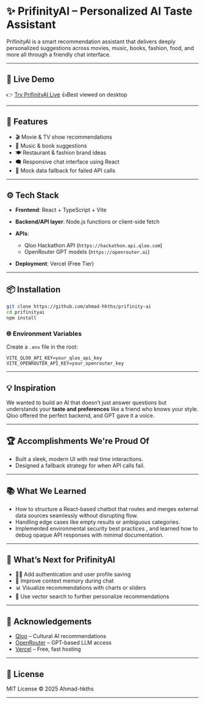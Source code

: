 
# ✨ PrifinityAI – Personalized AI Taste Assistant

PrifinityAI is a smart recommendation assistant that delivers deeply personalized suggestions across movies, music, books, fashion, food, and more all through a friendly chat interface.

---

## 🚀 Live Demo

👉 [Try PrifinityAI Live](https://prifinityai.vercel.app)
👍Best viewed on desktop

---

## 📜 Features

* 🎬 Movie & TV show recommendations
* 🎵 Music & book suggestions
* 🍽️ Restaurant & fashion brand ideas
* 🗨️ Responsive chat interface using React 
* 🧪 Mock data fallback for failed API calls

---

## ⚙️ Tech Stack

* **Frontend**: React + TypeScript + Vite 
* **Backend/API layer**: Node.js functions or client-side fetch
* **APIs**:

  * Qloo Hackathon API (`https://hackathon.api.qloo.com`)
  * OpenRouter GPT models (`https://openrouter.ai`)
* **Deployment**: Vercel (Free Tier)

---

## 📦 Installation

```bash
git clone https://github.com/ahmad-hkths/prifinity-ai
cd prifinityai
npm install
```

### 🌐 Environment Variables

Create a `.env` file in the root:

```
VITE_QLOO_API_KEY=your_qloo_api_key
VITE_OPENROUTER_API_KEY=your_openrouter_key
```

---


## 💡 Inspiration

We wanted to build an AI that doesn’t just answer questions but understands your **taste and preferences**  like a friend who knows your style. Qloo offered the perfect backend, and GPT gave it a voice.

---

## 🏆 Accomplishments We're Proud Of

* Built a sleek, modern UI with real time interactions.
* Designed a fallback strategy for when API calls fail.

---

## 📚 What We Learned

* How to structure a React-based chatbot that routes and merges external data sources seamlessly without disrupting flow.
* Handling edge cases like empty results or ambiguous categories.
* Implemented environmental security best practices , and learned how to debug opaque API responses with minimal documentation.

---

## 🔮 What’s Next for PrifinityAI

* 🧑‍💼 Add authentication and user profile saving
* 🔁 Improve context memory during chat
* 📊 Visualize recommendations with charts or sliders
* 🧬 Use vector search to further personalize recommendations

---

## 🤝 Acknowledgements

* [Qloo](https://docs.qloo.com) – Cultural AI recommendations
* [OpenRouter](https://openrouter.ai) – GPT-based LLM access
* [Vercel](https://vercel.com) – Free, fast hosting

---

## 📄 License

MIT License © 2025 Ahmad-hkths

---


